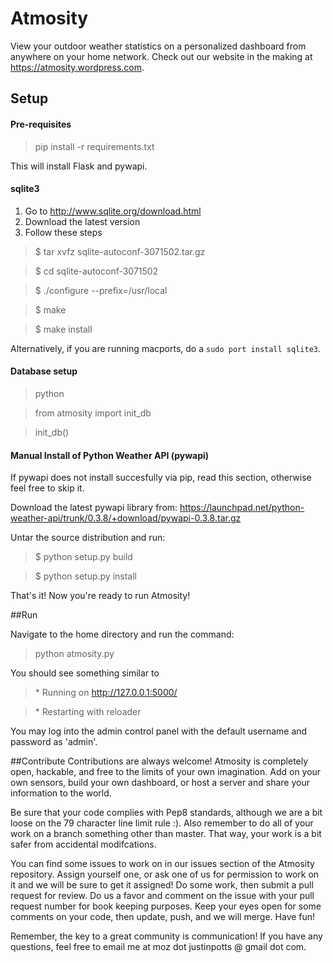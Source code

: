 Atmosity
========
View your outdoor weather statistics on a personalized dashboard from anywhere on your home network.
Check out our website in the making at https://atmosity.wordpress.com.

## Setup

#### Pre-requisites

> pip install -r requirements.txt

This will install Flask and pywapi.

#### sqlite3
  1. Go to http://www.sqlite.org/download.html
  2. Download the latest version
  3. Follow these steps

> $ tar xvfz sqlite-autoconf-3071502.tar.gz

> $ cd sqlite-autoconf-3071502

> $ ./configure --prefix=/usr/local

> $ make

> $ make install

Alternatively, if you are running macports, do a `sudo port install sqlite3`.

#### Database setup

> python

> from atmosity import init_db

> init_db()

#### Manual Install of Python Weather API (pywapi)

If pywapi does not install succesfully via pip, read this section, otherwise feel free to skip it.

Download the latest pywapi library from: https://launchpad.net/python-weather-api/trunk/0.3.8/+download/pywapi-0.3.8.tar.gz

Untar the source distribution and run:

> $ python setup.py build

> $ python setup.py install

That's it! Now you're ready to run Atmosity!

##Run

Navigate to the home directory and run the command:
>python atmosity.py

You should see something similar to

> \* Running on http://127.0.0.1:5000/

> \* Restarting with reloader

You may log into the admin control panel with the default username and password as 'admin'.

##Contribute
Contributions are always welcome! Atmosity is completely open, hackable, and free to the limits of your own imagination.
Add on your own sensors, build your own dashboard, or host a server and share your information to the world.

Be sure that your code complies with Pep8 standards, although we are a bit loose on the 79 character line limit rule :).
Also remember to do all of your work on a branch something other than master. That way, your work is a bit safer from
accidental modifcations.

You can find some issues to work on in our issues section of the Atmosity repository. Assign yourself one, or ask one of us for
permission to work on it and we will be sure to get it assigned! Do some work, then submit a pull request for review. Do us
a favor and comment on the issue with your pull request number for book keeping purposes. Keep your eyes open for some comments
on your code, then update, push, and we will merge. Have fun!

Remember, the key to a great community is communication! If you have any questions, feel free to email me at moz dot justinpotts
@ gmail dot com.
